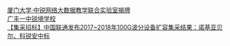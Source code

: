   
[厦门大学·中锐网络大数据教学联合实验室揭牌](http://www.dianyue.me/archives/272/gp56b7nz3280yav9/)  
[广丰一中锐境学校](http://www.dianyue.me/archives/039/0xcgruias4yktmrd/)  
[【集采招标】中国联通发布2017~2018年100G波分设备扩容集采结果：诺基亚贝尔、科锐安中标](http://www.dianyue.me/archives/378/n4dtmeofn2eo7pr1/)